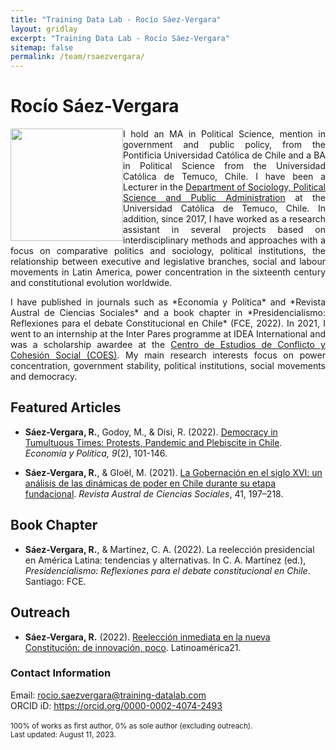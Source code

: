 ```yaml
---
title: "Training Data Lab - Rocío Sáez-Vergara"
layout: gridlay
excerpt: "Training Data Lab - Rocío Sáez-Vergara"
sitemap: false
permalink: /team/rsaezvergara/
---
```


# Rocío Sáez-Vergara

<img src="https://training-datalab.com/images/team/rsaezvergara.jpg" class="img-responsive" width="180px" style="float: left" />

<p align="justify">I hold an MA in Political Science, mention in government and public policy, from the Pontificia Universidad Católica de Chile and a BA in Political Science from the Universidad Católica de Temuco, Chile. I have been a Lecturer in the <a href="https://soccipol.uct.cl/" target="_blank">Department of Sociology, Political Science and Public Administration</a> at the Universidad Católica de Temuco, Chile. In addition, since 2017, I have worked as a research assistant in several projects based on interdisciplinary methods and approaches with a focus on comparative politics and sociology, political institutions, the relationship between executive and legislative branches, social and labour movements in Latin America, power concentration in the sixteenth century and constitutional evolution worldwide.</p>

<p align="justify">I have published in journals such as *Economía y Política* and *Revista Austral de Ciencias Sociales* and a book chapter in *Presidencialismo: Reflexiones para el debate Constitucional en Chile* (FCE, 2022). In 2021, I went to an internship at the Inter Pares programme at IDEA International and was a scholarship awardee at the <a href="https://coes.cl/" target="_blank">Centro de Estudios de Conflicto y Cohesión Social (COES)</a>. My main research interests focus on power concentration, government stability, political institutions, social movements and democracy.</p>

## Featured Articles

- **Sáez-Vergara, R.**, Godoy, M., & Disi, R. (2022). <a href="http://economiaypolitica.cl/index.php/eyp/article/view/189" target="_blank">Democracy in Tumultuous Times: Protests, Pandemic and Plebiscite in Chile</a>. *Economía y Política, 9*(2), 101-146.

- **Sáez-Vergara, R.**, & Gloël, M. (2021). <a href="https://doi.org/10.4206/rev.austral.cienc.soc.2021.n41-10" target="_blank">La Gobernación en el siglo XVI: un análisis de las dinámicas de poder en Chile durante su etapa fundacional</a>. *Revista Austral de Ciencias Sociales*, 41, 197–218.

## Book Chapter

- **Sáez-Vergara, R.**, & Martínez, C. A. (2022). La reelección presidencial en América Latina: tendencias y alternativas. In C. A. Martínez (ed.), *Presidencialismo: Reflexiones para el debate constitucional en Chile*. Santiago: FCE.

## Outreach

- **Sáez-Vergara, R.** (2022). <a href="https://latinoamerica21.com/es/reeleccion-inmediata-en-la-nueva-constitucion-de-innovacion-poco/" target="_blank">Reelección inmediata en la nueva Constitución: de innovación, poco</a>. Latinoamérica21.

### Contact Information

Email: <a href="mailto:rocio.saezvergara@training-datalab.com">rocio.saezvergara@training-datalab.com</a><br />
ORCID iD: <a href="https://orcid.org/0000-0002-4074-2493" target="_blank">https://orcid.org/0000-0002-4074-2493</a><br />
<br />
<small>100% of works as first author, 0% as sole author (excluding outreach).</small><br />
<small>Last updated: August 11, 2023.</small>
